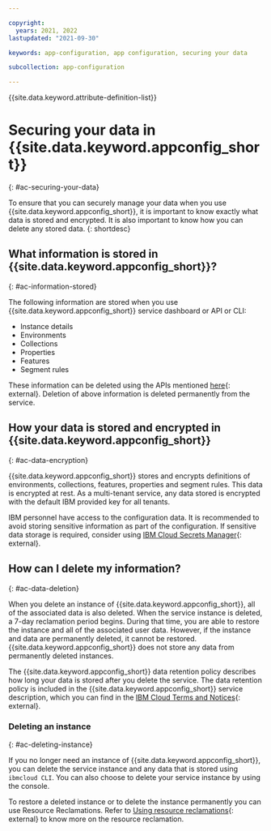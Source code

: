 ```yaml
---

copyright:
  years: 2021, 2022
lastupdated: "2021-09-30"

keywords: app-configuration, app configuration, securing your data

subcollection: app-configuration

---
```


{{site.data.keyword.attribute-definition-list}}

# Securing your data in {{site.data.keyword.appconfig_short}}
{: #ac-securing-your-data}

To ensure that you can securely manage your data when you use {{site.data.keyword.appconfig_short}}, it is important to know exactly what data is stored and encrypted. It is also important to know how you can delete any stored data.
{: shortdesc}

## What information is stored in {{site.data.keyword.appconfig_short}}?
{: #ac-information-stored}

The following information are stored when you use {{site.data.keyword.appconfig_short}} service dashboard or API or CLI:

- Instance details
- Environments
- Collections
- Properties
- Features
- Segment rules

These information can be deleted using the APIs mentioned [here](https://cloud.ibm.com/apidocs/app-configuration){: external}. Deletion of above information is deleted permanently from the service.

## How your data is stored and encrypted in {{site.data.keyword.appconfig_short}}
{: #ac-data-encryption}

{{site.data.keyword.appconfig_short}} stores and encrypts definitions of environments, collections, features, properties and segment rules. This data is encrypted at rest.  As a multi-tenant service, any data stored is encrypted with the default IBM provided key for all tenants.

IBM personnel have access to the configuration data. It is recommended to avoid storing sensitive information as part of the configuration. If sensitive data storage is required, consider using [IBM Cloud Secrets Manager](https://cloud.ibm.com/docs/secrets-manager?topic=secrets-manager-getting-started){: external}.

## How can I delete my information?
{: #ac-data-deletion}

When you delete an instance of {{site.data.keyword.appconfig_short}}, all of the associated data is also deleted. When the service instance is deleted, a 7-day reclamation period begins. During that time, you are able to restore the instance and all of the associated user data. However, if the instance and data are permanently deleted, it cannot be restored. {{site.data.keyword.appconfig_short}} does not store any data from permanently deleted instances.

The {{site.data.keyword.appconfig_short}} data retention policy describes how long your data is stored after you delete the service. The data retention policy is included in the {{site.data.keyword.appconfig_short}} service description, which you can find in the [IBM Cloud Terms and Notices](https://cloud.ibm.com/docs/overview?topic=overview-terms){: external}.

### Deleting an instance
{: #ac-deleting-instance}

If you no longer need an instance of {{site.data.keyword.appconfig_short}}, you can delete the service instance and any data that is stored using `ibmcloud CLI`. You can also choose to delete your service instance by using the console.

To restore a deleted instance or to delete the instance permanently you can use Resource Reclamations. Refer to [Using resource reclamations](https://cloud.ibm.com/docs/account?topic=account-resource-reclamation){: external} to know more on the resource reclamation.
